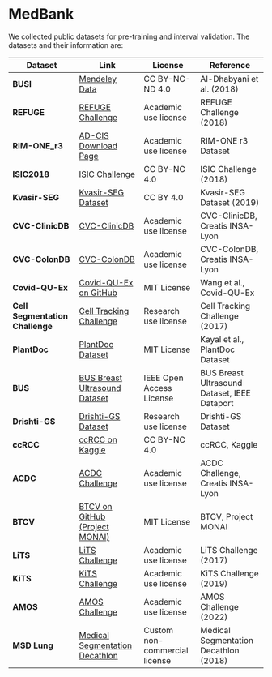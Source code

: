 # MedBank

We collected public datasets for pre-training and interval validation. The datasets and their information are:

| Dataset                         | Link                                                                                       | License                                | Reference                                       |
| ---------------------------------- | ---------------------------------------------------------------------------------------------- | -------------------------------------- | ------------------------------------------ |
| **BUSI**                         | [Mendeley Data](https://data.mendeley.com/datasets/8m4kqds53y/2)                                | CC BY-NC-ND 4.0                        | Al-Dhabyani et al. (2018)                    |
| **REFUGE**                       | [REFUGE Challenge](https://refuge.grand-challenge.org/)                                        | Academic use license                   | REFUGE Challenge (2018)                      |
| **RIM-ONE_r3**                   | [AD-CIS Download Page](http://www.adcis.net/en/Download-Data/)                                  | Academic use license                   | RIM-ONE r3 Dataset                           |
| **ISIC2018**                     | [ISIC Challenge](https://challenge.isic-archive.com/)                                           | CC BY-NC 4.0                           | ISIC Challenge (2018)                        |
| **Kvasir-SEG**                   | [Kvasir-SEG Dataset](https://datasets.simula.no/kvasir-seg/)                                    | CC BY 4.0                              | Kvasir-SEG Dataset (2019)                    |
| **CVC-ClinicDB**                 | [CVC-ClinicDB](https://www.creatis.insa-lyon.fr/Challenge/cvc-clinicdb/)                         | Academic use license                   | CVC-ClinicDB, Creatis INSA-Lyon              |
| **CVC-ColonDB**                  | [CVC-ColonDB](https://www.creatis.insa-lyon.fr/Challenge/cvc-colondb/)                           | Academic use license                   | CVC-ColonDB, Creatis INSA-Lyon               |
| **Covid-QU-Ex**                  | [Covid-QU-Ex on GitHub](https://github.com/yuanqing-wang/Covid-QU-Ex)                            | MIT License                            | Wang et al., Covid-QU-Ex                     |
| **Cell Segmentation Challenge**  | [Cell Tracking Challenge](http://celltrackingchallenge.net/)                                   | Research use license                   | Cell Tracking Challenge (2017)               |
| **PlantDoc**                     | [PlantDoc Dataset](https://github.com/pratikkayal/PlantDoc-Dataset)                             | MIT License                            | Kayal et al., PlantDoc Dataset               |
| **BUS**                          | [BUS Breast Ultrasound Dataset](https://ieee-dataport.org/open-access/bus-breast-ultrasound-dataset)| IEEE Open Access License               | BUS Breast Ultrasound Dataset, IEEE Dataport |
| **Drishti-GS**                   | [Drishti-GS Dataset](https://sites.google.com/view/drishti-gs-dataset)                           | Research use license                   | Drishti-GS Dataset                           |
| **ccRCC**                        | [ccRCC on Kaggle](https://www.kaggle.com/datasets/ambarish/ccrcc)                                | CC BY-NC 4.0                           | ccRCC, Kaggle                                |
| **ACDC**                         | [ACDC Challenge](https://acdc.creatis.insa-lyon.fr/)                                           | Academic use license                   | ACDC Challenge, Creatis INSA-Lyon            |
| **BTCV**                         | [BTCV on GitHub (Project MONAI)](https://github.com/Project-MONAI/BTCV)                         | MIT License                            | BTCV, Project MONAI                          |
| **LiTS**                         | [LiTS Challenge](https://www.lits-challenge.com/)                                              | Academic use license                   | LiTS Challenge (2017)                        |
| **KiTS**                         | [KiTS Challenge](https://kits19.grand-challenge.org/)                                          | Academic use license                   | KiTS Challenge (2019)                        |
| **AMOS**                         | [AMOS Challenge](https://amos22.grand-challenge.org/)                                          | Academic use license                   | AMOS Challenge (2022)                        |
| **MSD Lung**                     | [Medical Segmentation Decathlon](http://medicaldecathlon.com/)                                 | Custom non-commercial license          | Medical Segmentation Decathlon (2018)        |
